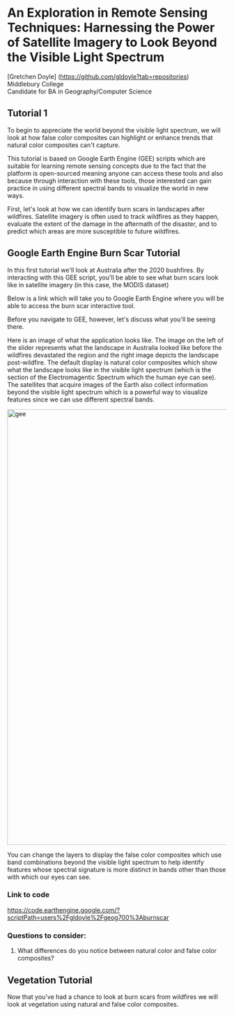 # An Exploration in Remote Sensing Techniques: Harnessing the Power of Satellite Imagery to Look Beyond the Visible Light Spectrum

[Gretchen Doyle] (https://github.com/gldoyle?tab=repositories)<br/>
Middlebury College<br/>
Candidate for BA in Geography/Computer Science  

## Tutorial 1

To begin to appreciate the world beyond the visible light spectrum, we will look at how false color composites can highlight or enhance trends that natural color composites can't capture.

This tutorial is based on Google Earth Engine (GEE) scripts which are suitable for learning remote sensing concepts due to the fact that the platform is open-sourced meaning anyone can access these tools and also because through interaction with these tools, those interested can gain practice in using different spectral bands to visualize the world in new ways.

First, let's look at how we can identify burn scars in landscapes after wildfires. Satellite imagery is often used to track wildfires as they happen, evaluate the extent of the damage in the aftermath of the disaster, and to predict which areas are more susceptible to future wildfires.

## Google Earth Engine Burn Scar Tutorial

In this first tutorial we'll look at Australia after the 2020 bushfires. By interacting
with this GEE script, you'll be able to see what burn scars look like in satellite imagery (in this case, the MODIS dataset)

Below is a link which will take you to Google Earth Engine where you will be able to access the burn scar interactive tool.

Before you navigate to GEE, however, let's discuss what you'll be seeing there.

Here is an image of what the application looks like. The image on the left of the slider represents what the landscape in Australia looked like before the wildfires devastated the region and the right image depicts the landscape post-wildfire. The default display is natural color composites which show what the landscape looks like in the visible light spectrum (which is the section of the Electromagentic Spectrum which the human eye can see). The satellites that acquire images of the Earth also collect information beyond the visible light spectrum which is a powerful way to visualize features since we can use different spectral bands.

<img width="1000" alt="gee" src="https://user-images.githubusercontent.com/63744379/141497446-934ba6c2-b82b-4cc0-ae73-8dc337bc70d5.png">

You can change the layers to display the false color composites which use band combinations beyond the visible light spectrum to help identify features whose spectral signature is more distinct in bands other than those with which our eyes can see.

### Link to code

https://code.earthengine.google.com/?scriptPath=users%2Fgldoyle%2Fgeog700%3Aburnscar

### Questions to consider:
1. What differences do you notice between natural color and false color composites?

## Vegetation Tutorial

Now that you've had a chance to look at burn scars from wildfires we will look at vegetation using natural and false color composites. 





